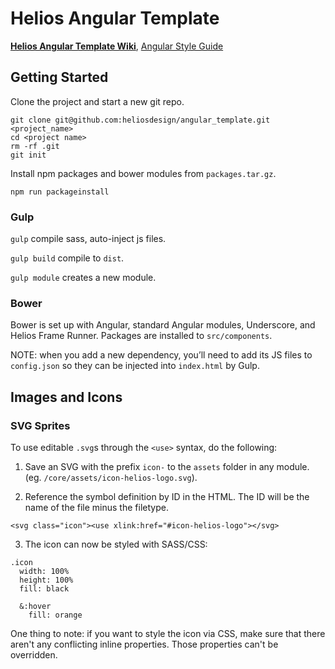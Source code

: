 # Helios Angular Template

**[Helios Angular Template Wiki](https://github.com/heliosdesign/angular_template/wiki/File-Structure)**, [Angular Style Guide](https://github.com/johnpapa/angular-styleguide)


## Getting Started

Clone the project and start a new git repo.

```
git clone git@github.com:heliosdesign/angular_template.git <project_name>
cd <project name>
rm -rf .git
git init
```

Install npm packages and bower modules from `packages.tar.gz`.

```
npm run packageinstall
```

### Gulp

`gulp` compile sass, auto-inject js files.

`gulp build` compile to `dist`.

`gulp module` creates a new module.

### Bower

Bower is set up with Angular, standard Angular modules, Underscore, and Helios Frame Runner. Packages are installed to `src/components`.

NOTE: when you add a new dependency, you’ll need to add its JS files to `config.json` so they can be injected into `index.html` by Gulp.

## Images and Icons

### SVG Sprites

To use editable `.svg`s through the `<use>` syntax, do the following:

1) Save an SVG with the prefix `icon-` to the `assets` folder in any module. (eg. `/core/assets/icon-helios-logo.svg`).

2) Reference the symbol definition by ID in the HTML. The ID will be the name of the file minus the filetype.

```    
<svg class="icon"><use xlink:href="#icon-helios-logo"></svg>
```

3) The icon can now be styled with SASS/CSS:

```
.icon
  width: 100%
  height: 100%
  fill: black
  
  &:hover
    fill: orange
```

One thing to note: if you want to style the icon via CSS, make sure that there aren't any conflicting inline properties. Those properties can't be overridden.
    